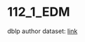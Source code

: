 # 112_1_EDM

dblp author dataset: [link](https://drive.google.com/file/d/1kcrMd2FV02W_7-toUJlrL-ULgg3L_4v7/view?usp=drive_link)